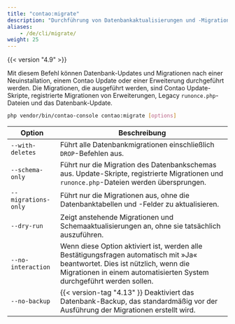 ```yaml
---
title: "contao:migrate"
description: "Durchführung von Datenbankaktualisierungen und -Migrationen."
aliases:
    - /de/cli/migrate/
weight: 25
---
```



{{< version "4.9" >}}

Mit diesem Befehl können Datenbank-Updates und Migrationen nach einer Neuinstallation, einem Contao Update oder einer 
Erweiterung durchgeführt werden. Die Migrationen, die ausgeführt werden, sind Contao Update-Skripte, registrierte Migrationen von Erweiterungen, 
Legacy `runonce.php`-Dateien und das Datenbank-Update.


```bash
php vendor/bin/contao-console contao:migrate [options]
```

| Option | Beschreibung |
| --- | --- |
| `--with-deletes`   | Führt alle Datenbankmigrationen einschließlich `DROP`-Befehlen aus. |
| `--schema-only`    | Führt nur die Migration des Datenbankschemas aus. Update-Skripte, registrierte Migrationen und `runonce.php`-Dateien werden übersprungen. |
| `--migrations-only` | Führt nur die Migrationen aus, ohne die Datenbanktabellen und -Felder zu aktualisieren. |
| `--dry-run` | Zeigt anstehende Migrationen und Schemaaktualisierungen an, ohne sie tatsächlich auszuführen. |
| `--no-interaction` | Wenn diese Option aktiviert ist, werden alle Bestätigungsfragen automatisch mit »Ja« beantwortet. Dies ist nützlich, wenn die Migrationen in einem automatisierten System durchgeführt werden sollen. |
| `--no-backup` | {{< version-tag "4.13" }} Deaktiviert das Datenbank-Backup, das standardmäßig vor der Ausführung der Migrationen erstellt wird. |
